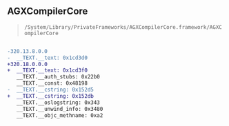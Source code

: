 ## AGXCompilerCore

> `/System/Library/PrivateFrameworks/AGXCompilerCore.framework/AGXCompilerCore`

```diff

-320.13.8.0.0
-  __TEXT.__text: 0x1cd3d0
+320.18.0.0.0
+  __TEXT.__text: 0x1cd3f0
   __TEXT.__auth_stubs: 0x22b0
   __TEXT.__const: 0x48198
-  __TEXT.__cstring: 0x152d5
+  __TEXT.__cstring: 0x152db
   __TEXT.__oslogstring: 0x343
   __TEXT.__unwind_info: 0x3480
   __TEXT.__objc_methname: 0xa2

```
